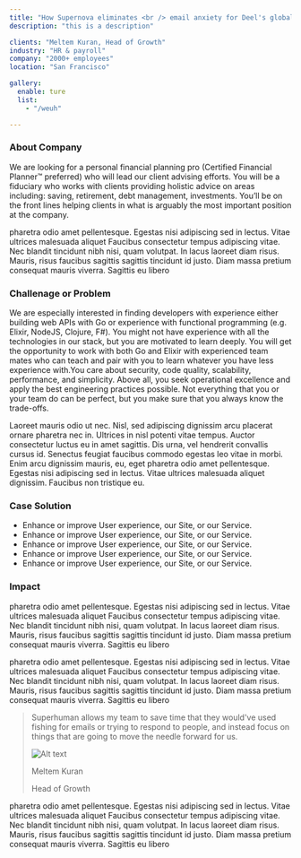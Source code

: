 ```yaml
---
title: "How Supernova eliminates <br /> email anxiety for Deel's global team"
description: "this is a description"

clients: "Meltem Kuran, Head of Growth"
industry: "HR & payroll"
company: "2000+ employees"
location: "San Francisco"

gallery:
  enable: ture
  list:
    - "/weuh"

---
```


### About Company

We are looking for a personal financial planning pro (Certified Financial Planner™ preferred) who will lead our client advising efforts. You will be a fiduciary who works with clients providing holistic advice on areas including: saving, retirement, debt management, investments. You’ll be on the front lines helping clients in what is arguably the most important position at the company.

pharetra odio amet pellentesque. Egestas nisi adipiscing sed in lectus. Vitae ultrices malesuada aliquet 
Faucibus consectetur tempus adipiscing vitae. Nec blandit tincidunt nibh nisi, quam volutpat. In lacus laoreet diam risus. Mauris, risus faucibus sagittis sagittis tincidunt id justo. Diam massa pretium consequat mauris viverra. Sagittis eu libero 

### Challenage or Problem

We are especially interested in finding developers with experience either building web APIs with Go or experience with functional programming (e.g. Elixir, NodeJS, Clojure, F#). You might not have experience with all the technologies in our stack, but you are motivated to learn deeply. You will get the opportunity to work with both Go and Elixir with experienced team mates who can teach and pair with you to learn whatever you have less experience with.You care about security, code quality, scalability, performance, and simplicity. Above all, you seek operational excellence and apply the best engineering practices possible. Not everything that you or your team do can be perfect, but you make sure that you always know the trade-offs.

Laoreet mauris odio ut nec. Nisl, sed adipiscing dignissim arcu placerat ornare pharetra nec in. Ultrices in nisl potenti vitae tempus. Auctor consectetur luctus eu in amet sagittis. Dis urna, vel hendrerit convallis cursus id. Senectus feugiat faucibus commodo egestas leo vitae in morbi. Enim arcu dignissim mauris, eu, eget pharetra odio amet pellentesque. Egestas nisi adipiscing sed in lectus. Vitae ultrices malesuada aliquet dignissim. Faucibus non tristique eu.

### Case Solution

- Enhance or improve User experience, our Site, or our Service.
- Enhance or improve User experience, our Site, or our Service.
- Enhance or improve User experience, our Site, or our Service.
- Enhance or improve User experience, our Site, or our Service.
- Enhance or improve User experience, our Site, or our Service.

### Impact

pharetra odio amet pellentesque. Egestas nisi adipiscing sed in lectus. Vitae ultrices malesuada aliquet 
Faucibus consectetur tempus adipiscing vitae. Nec blandit tincidunt nibh nisi, quam volutpat. In lacus laoreet diam risus. Mauris, risus faucibus sagittis sagittis tincidunt id justo. Diam massa pretium consequat mauris viverra. Sagittis eu libero 

pharetra odio amet pellentesque. Egestas nisi adipiscing sed in lectus. Vitae ultrices malesuada aliquet 
Faucibus consectetur tempus adipiscing vitae. Nec blandit tincidunt nibh nisi, quam volutpat. In lacus laoreet diam risus. Mauris, risus faucibus sagittis sagittis tincidunt id justo. Diam massa pretium consequat mauris viverra. Sagittis eu libero 


> Superhuman allows my team to save time that they would've used fishing for emails or trying to respond to people, and instead focus on things that are going to move the needle forward for us.
> 
> ![Alt text](/images/f4299c405557e817a40ba1753b9765ac2e68fd67_254x191.jpg "a title")
> 
> Meltem Kuran
>
> Head of Growth

pharetra odio amet pellentesque. Egestas nisi adipiscing sed in lectus. Vitae ultrices malesuada aliquet 
Faucibus consectetur tempus adipiscing vitae. Nec blandit tincidunt nibh nisi, quam volutpat. In lacus laoreet diam risus. Mauris, risus faucibus sagittis sagittis tincidunt id justo. Diam massa pretium consequat mauris viverra. Sagittis eu libero 